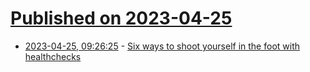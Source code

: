 # [Published on 2023-04-25](index.md)

* [2023-04-25, 09:26:25](https://lobste.rs/s/kbikaw/six_ways_shoot_yourself_foot_with) - [Six ways to shoot yourself in the foot with healthchecks](https://philbooth.me/blog/six-ways-to-shoot-yourself-in-the-foot-with-healthchecks)
